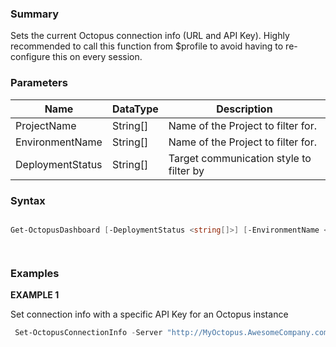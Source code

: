 ﻿### Summary

Sets the current Octopus connection info (URL and API Key). Highly recommended to call this function from $profile to avoid having to re-configure this on every session.
### Parameters
| Name | DataType          | Description |
| ------------- | ----------- | ----------- |
| ProjectName | String[] |  Name of the Project to filter for.     |
| EnvironmentName | String[] |  Name of the Project to filter for.     |
| DeploymentStatus | String[] |  Target communication style to filter by     |

### Syntax
``` powershell

Get-OctopusDashboard [-DeploymentStatus <string[]>] [-EnvironmentName <string[]>] [-ProjectName <string[]>] [<CommonParameters>]




``` 

### Examples 

**EXAMPLE 1**

Set connection info with a specific API Key for an Octopus instance

``` powershell 
 Set-OctopusConnectionInfo -Server "http://MyOctopus.AwesomeCompany.com" -API "API-7CH6XN0HHOU7DDEEUGKUFUR1K"
``` 

